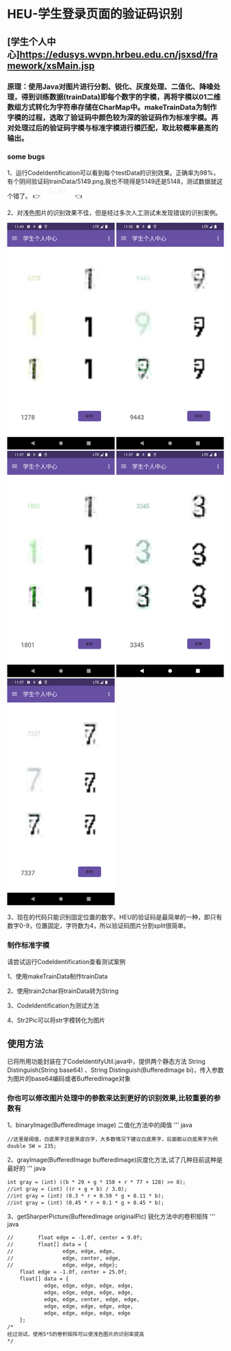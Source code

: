 # HEU-学生登录页面的验证码识别

## [学生个人中心]https://edusys.wvpn.hrbeu.edu.cn/jsxsd/framework/xsMain.jsp

### 原理：使用Java对图片进行分割、锐化、灰度处理、二值化、降噪处理，得到训练数据(trainData)即每个数字的字模，再将字模以01二维数组方式转化为字符串存储在CharMap中。makeTrainData为制作字模的过程，选取了验证码中颜色较为深的验证码作为标准字模。再对处理过后的验证码字模与标准字模进行模匹配，取比较概率最高的输出。

### some bugs
1、运行CodeIdentification可以看到每个testData的识别效果。正确率为98%，有个阴间验证码trainData/5149.png,我也不晓得是5149还是5148，测试数据就这个错了。
👉![avatar](data/testData/5149.jpg)👈

2、对浅色图片的识别效果不佳，但是经过多次人工测试未发现错误的识别案例。

<img src="data/Screenshot_1642938565.png" width="250px">
<img src="data/Screenshot_1642939005.png" width="250px">
<img src="data/Screenshot_1642939044.png" width="250px">
<img src="data/Screenshot_1642939059.png" width="250px">
<img src="data/Screenshot_1642939067.png" width="250px">


3、现在的代码只能识别固定位置的数字。HEU的验证码是最简单的一种，即只有数字0-9，位置固定，字符数为4，所以验证码图片分割split很简单。
### 制作标准字模
请尝试运行CodeIdentification查看测试案例

1、使用makeTrainData制作trainData

2、使用train2char将trainData转为String

3、CodeIdentification为测试方法

4、Str2Pic可以将str字模转化为图片
## 使用方法
已将所用功能封装在了CodeIdentifyUtil.java中，提供两个静态方法 String Distinguish(String base64) 、String Distinguish(BufferedImage bi)，传入参数为图片的base64编码或者BufferedImage对象

### 你也可以修改图片处理中的参数来达到更好的识别效果,比较重要的参数有

1、binaryImage(BufferedImage image) 二值化方法中的阈值
''' java

    //这里是阈值，白底黑字还是黑底白字，大多数情况下建议白底黑字，后面都以白底黑字为例
    double SW = 235;
2、grayImage(BufferedImage bufferedImage)灰度化方法,试了几种目前这种是最好的
''' java

    int gray = (int) ((b * 29 + g * 150 + r * 77 + 128) >> 8);
    //int gray = (int) ((r + g + b) / 3.0);
    //int gray = (int) (0.3 * r + 0.59 * g + 0.11 * b);
    //int gray = (int) (0.45 * r + 0.1 * g + 0.45 * b);
3、getSharperPicture(BufferedImage originalPic) 锐化方法中的卷积矩阵
''' java

    //        float edge = -1.0f, center = 9.0f;
    //        float[] data = {
    //                edge, edge, edge,
    //                edge, center, edge,
    //                edge, edge, edge};
        float edge = -1.0f, center = 25.0f;
        float[] data = {
                edge, edge, edge, edge, edge,
                edge, edge, edge, edge, edge,
                edge, edge, center, edge, edge,
                edge, edge, edge, edge, edge,
                edge, edge, edge, edge, edge
        };
    /*
    经过测试，使用5*5的卷积矩阵可以使浅色图片的识别率提高
    */
